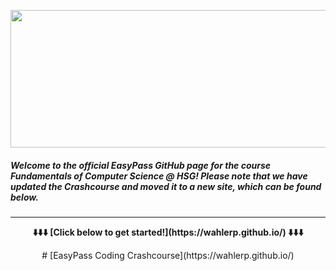 <a href="https://easypass-learning.ch/fcs">
<p align="center">
  <img width="550" height="220" src=https://easypassresources.web.app/Easypass_black.svg?raw=true>
</p>
</a>


##### Welcome to the **official EasyPass GitHub** page for the course Fundamentals of Computer Science @ HSG! Please note that we have updated the Crashcourse and moved it to a new site, which can be found below.

---



<div align="center"><p><strong>⬇️⬇️⬇️ [Click below to get started!](https://wahlerp.github.io/) ⬇️⬇️⬇️</strong></p></div>

<p align="center">
    # [EasyPass Coding Crashcourse](https://wahlerp.github.io/)
</p>






